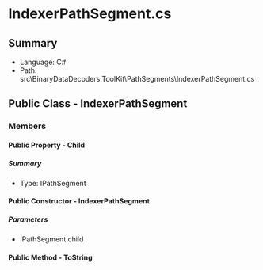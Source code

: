 ﻿# IndexerPathSegment.cs

## Summary

* Language: C#
* Path: src\BinaryDataDecoders.ToolKit\PathSegments\IndexerPathSegment.cs

## Public Class - IndexerPathSegment

### Members

#### Public Property - Child

##### Summary

 * Type: IPathSegment 

#### Public Constructor - IndexerPathSegment

#####  Parameters

 - IPathSegment child 

#### Public Method - ToString


